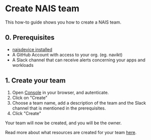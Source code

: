 # Create NAIS team

This how-to guide shows you how to create a NAIS team.

## 0. Prerequisites
- [naisdevice installed](./naisdevice/install-naisdevice.md)
- A GitHub Account with access to your org. (eg. navikt) 
- A Slack channel that can receive alerts concerning your apps and workloads

## 1. Create your team

1. Open [Console](https://console.<<tenant()>>.cloud.nais.io/) in your browser, and autenticate.
2. Click on "Create" 
3. Choose a team name, add a description of the team and the Slack channel that is mentioned in the prerequisites.
4. Click "Create"

Your team will now be created, and you will be the owner. 

Read more about what resources are created for your team [here](../explanation/team.md).
